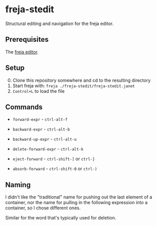 # freja-stedit

Structural editing and navigation for the freja editor.

## Prerequisites

The [freja editor](https://github.com/saikyun/freja).

## Setup

0. Clone this repository somewhere and cd to the resulting directory
1. Start freja with: `freja ./freja-stedit/freja-stedit.janet`
2. `Control+L` to load the file

## Commands

* `forward-expr` - `ctrl-alt-f`

* `backward-expr` - `ctrl-alt-b`

* `backward-up-expr` - `ctrl-alt-u`

* `delete-forward-expr` - `ctrl-alt-k`

* `eject-forward` - `ctrl-shift-]` or `ctrl-}`

* `absorb-forward` - `ctrl-shift-0` or `ctrl-)`

## Naming

I didn't like the "traditional" name for pushing out the last element
of a container, nor the name for pulling in the following expression
into a container, so I chose different ones.

Similar for the word that's typically used for deletion.

